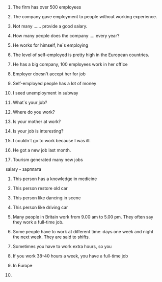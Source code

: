 1. The firm has over 500 employees 

2. The company gave employment to people without working experience.

3. Not many ...... provide a good salary.

4. How many people does the company .... every year?

5. He works for himself, he`s employing 

6. The level of self-employed is pretty high in the European countries.

1. He has a big company, 100 employees work in her office 
2. Employer doesn't accept her for job
3. Self-employed people has a lot of money 
4. I seed unemployment in subway



  

1. What`s your job?

2. Where do you work?

3. Is your mother at work?

4. Is your job is interesting?

5. I couldn`t go to work because I was ill.

6. He got a new job last month.

7. Tourism generated many new jobs


salary - зарплата


1. This person has a knowledge in medicine 
2. This person restore old car
3. This person like dancing in scene 
4. This person like driving car

1. Many people in Britain work from 9.00 am to 5.00 pm. They often say they work a full-time job.
2. Some people have to work at different time: days one week and night the next week. They are said to shifts.
3. Sometimes you have to work extra hours, so you 
4. If you work 38-40 hours a week, you have a full-time job
5. In Europe 

1. 